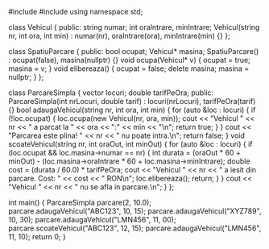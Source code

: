 #include <iostream>
#include <vector>
using namespace std;

class Vehicul {
public:
    string numar;
    int oraIntrare, minIntrare;
    Vehicul(string nr, int ora, int min) : numar(nr), oraIntrare(ora), minIntrare(min) {}
};

class SpatiuParcare {
public:
    bool ocupat;
    Vehicul* masina;
    SpatiuParcare() : ocupat(false), masina(nullptr) {}
    void ocupa(Vehicul* v) { ocupat = true; masina = v; }
    void elibereaza() { ocupat = false; delete masina; masina = nullptr; }
};

class ParcareSimpla {
    vector<SpatiuParcare> locuri;
    double tarifPeOra;
public:
    ParcareSimpla(int nrLocuri, double tarif) : locuri(nrLocuri), tarifPeOra(tarif) {}
    bool adaugaVehicul(string nr, int ora, int min) {
        for (auto &loc : locuri) {
            if (!loc.ocupat) {
                loc.ocupa(new Vehicul(nr, ora, min));
                cout << "Vehicul " << nr << " a parcat la " << ora << ":" << min << "\n";
                return true;
            }
        }
        cout << "Parcarea este plina! " << nr << " nu poate intra.\n";
        return false;
    }
    void scoateVehicul(string nr, int oraOut, int minOut) {
        for (auto &loc : locuri) {
            if (loc.ocupat && loc.masina->numar == nr) {
                int durata = (oraOut * 60 + minOut) - (loc.masina->oraIntrare * 60 + loc.masina->minIntrare);
                double cost = (durata / 60.0) * tarifPeOra;
                cout << "Vehicul " << nr << " a iesit din parcare. Cost: " << cost << " RON\n";
                loc.elibereaza();
                return;
            }
        }
        cout << "Vehicul " << nr << " nu se afla in parcare.\n";
    }
};

int main() {
    ParcareSimpla parcare(2, 10.0);
    parcare.adaugaVehicul("ABC123", 10, 15);
    parcare.adaugaVehicul("XYZ789", 10, 30);
    parcare.adaugaVehicul("LMN456", 11, 00);
    parcare.scoateVehicul("ABC123", 12, 15);
    parcare.adaugaVehicul("LMN456", 11, 10);
    return 0;
}
